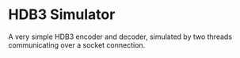 HDB3 Simulator
==============

A very simple HDB3 encoder and decoder, simulated by two threads communicating over a socket connection.

